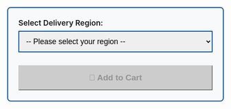 <div class="price-selector" style="background: #f8f9fa; border: 2px solid #004e92; border-radius: 8px; padding: 1.5rem; margin: 1.5rem 0;">
  <label for="deliveryOption" class="form-label" style="font-weight: 600; font-size: 1.1rem; margin-bottom: 0.5rem; display: block;">Select Delivery Region:</label>
  <select class="form-select" id="deliveryOption" onchange="updatePrice()" style="border: 2px solid #004e92; padding: 0.75rem; font-size: 1.1rem; margin-bottom: 1rem; width: 100%;">
    <option value="">-- Please select your region --</option>

  {% if page.cart_name contains 'PowerShark' %}
    <option value="uk" data-price="{{site.psukprice}}" data-sku="powersharkuk">🇬🇧 UK Delivery - £{{site.psukprice}} (48hr tracked)</option>
    <option value="us" data-price="{{site.psusprice}}" data-sku="powersharkus">🇺🇸 US Delivery - £{{site.psusprice}} (Tariffs Paid)</option>
    <option value="row" data-price="{{site.psrowprice}}" data-sku="powersharkrow">🌍 Rest of World - £{{site.psrowprice}} (International tracked)</option>
  {% elsif page.cart_name == 'V2 BlueSCSI Desktop' %}
    <option value="uk" data-price="{{ site.desktopukprice }}" data-sku="v2desktopuk">🇬🇧 UK Delivery - £{{ site.desktopukprice }}</option>
    <option value="row" data-price="{{ site.desktoprowprice }}" data-sku="v2desktoprow">🌍 Rest of World - £{{ site.desktoprowprice }} (International tracked)</option>
  {% elsif page.cart_name == 'V2 BlueSCSI Desktop Kit' %}
    <option value="uk" data-price="{{ site.desktopkitukprice }}" data-sku="v2desktopkituk">🇬🇧 UK Delivery - £{{ site.desktopkitukprice }}</option>
    <option value="row" data-price="{{ site.desktopkitrowprice }}" data-sku="v2desktopkitrow">🌍 Rest of World - £{{ site.desktopkitrowprice }} (International tracked)</option>
  {% elsif page.cart_name == 'V2 BlueSCSI Desktop PCB Only' %}
    <option value="uk" data-price="{{ site.desktoppcbukprice }}" data-sku="v2desktoppcbuk">🇬🇧 UK Delivery - £{{ site.desktoppcbukprice }}</option>
    <option value="row" data-price="{{ site.desktoppcbrowprice }}" data-sku="v2desktoppcbrow">🌍 Rest of World - £{{ site.desktoppcbrowprice }} (International tracked)</option>
  {% elsif page.cart_name == 'V2 BlueSCSI DB25 Mini' %}
    <option value="uk" data-price="{{ site.db25ukprice }}" data-sku="v2db25uk">🇬🇧 UK Delivery - £{{ site.db25ukprice }}</option>
    <option value="row" data-price="{{ site.db25rowprice }}" data-sku="v2db25row">🌍 Rest of World - £{{ site.db25rowprice }} (International standard)</option>
  {% elsif page.cart_name == 'V2 BlueSCSI DB25 Mini Kit' %}
    <option value="uk" data-price="{{ site.db25kitukprice }}" data-sku="v2db25kituk">🇬🇧 UK Delivery - £{{ site.db25kitukprice }}</option>
    <option value="row" data-price="{{ site.db25kitrowprice }}" data-sku="v2db25kitrow">🌍 Rest of World - £{{ site.db25kitrowprice }} (International tracked)</option>
  {% elsif page.cart_name == 'V2 BlueSCSI DB25 Mini PCB' %}
    <option value="uk" data-price="{{ site.db25pcbukprice }}" data-sku="v2db25pcbuk">🇬🇧 UK Delivery - £{{ site.db25pcbukprice }}</option>
    <option value="row" data-price="{{ site.db25pcbrowprice }}" data-sku="v2db25pcbrow">🌍 Rest of World - £{{ site.db25pcbrowprice }} (International tracked)</option>
  {% elsif page.cart_name == 'V2 BlueSCSI Powerbook' %}
    <option value="uk" data-price="{{ site.pbukprice }}" data-sku="v2pbuk">🇬🇧 UK Delivery - £{{ site.pbukprice }}</option>
    <option value="row" data-price="{{ site.pbrowprice }}" data-sku="v2pbrow">🌍 Rest of World - £{{ site.pbrowprice }} (International standard)</option>
  {% elsif page.cart_name == 'V2 BlueSCSI Powerbook Kit' %}
    <option value="uk" data-price="{{ site.pbkitukprice }}" data-sku="v2pbkituk">🇬🇧 UK Delivery - £{{ site.pbkitukprice }}</option>
    <option value="row" data-price="{{ site.pbkitrowprice }}" data-sku="v2pbkitrow">🌍 Rest of World - £{{ site.pbkitrowprice }} (International tracked)</option>
  {% elsif page.cart_name == 'V2 BlueSCSI Powerbook PCB' %}
    <option value="uk" data-price="{{ site.pbpcbukprice }}" data-sku="v2pbpcbuk">🇬🇧 UK Delivery - £{{ site.pbpcbukprice }}</option>
    <option value="row" data-price="{{ site.pbpcbrowprice }}" data-sku="v2pbpcbrow">🌍 Rest of World - £{{ site.pbpcbrowprice }} (International tracked)</option>                
  {% elsif page.cart_name contains 'Amiga Denise PCB' %}
    <option value="uk" data-price="{{site.deniseukprice}}" data-sku="deniseuk">🇬🇧 UK Delivery - £{{site.deniseukprice}} (48hr tracked)</option>
    <option value="us" data-price="{{site.deniseusprice}}" data-sku="deniseus">🇺🇸 US Delivery - £{{site.deniseusprice}} (Tariffs/Duites Paid)</option>
    <option value="row" data-price="{{site.deniserowprice}}" data-sku="deniserow">🌍 Rest of World - £{{site.deniserowprice}} (International tracked)</option>
  {% elsif page.cart_name contains 'Alicia 1200' %}
    <option value="uk" data-price="{{site.aliciaukprice}}" data-sku="aliciauk">🇬🇧 UK Delivery - £{{site.aliciaukprice}} (48hr tracked)</option>
    <option value="us" data-price="{{site.aliciausprice}}" data-sku="aliciaus">🇺🇸 US Delivery - £{{site.aliciausprice}} (Tariffs/Duites Paid)</option>
    <option value="row" data-price="{{site.aliciarowprice}}" data-sku="aliciarow">🌍 Rest of World - £{{site.aliciarowprice}} (International tracked)</option>  
  {% elsif page.cart_name contains 'VGA Adapter' %}
    <option value="uk" data-price="{{site.denisevgapriceuk}}" data-sku="vgaadapter">🇬🇧 UK Delivery - £{{site.denisevgapriceuk}}</option>
    <option value="row" data-price="{{site.denisevgapricerow}}" data-sku="vgaadapterrow">🌍 Rest of World - £{{site.denisevgapricerow}} (International standard)</option>  
  {% elsif page.cart_name contains 'PicoGUS' %}
    <option value="uk" data-price="{{site.picogusukprice}}" data-sku="picogusuk">🇬🇧 UK Delivery - £{{site.picogusukprice}}</option>
    <option value="row" data-price="{{site.picogusrowprice}}" data-sku="picogusrow">🌍 Rest of World - £{{site.picogusrowprice}} (International tracked)</option>
  {% elsif page.cart_name contains 'PicoMEM 8-bit' %}
    <option value="uk" data-price="{{site.picomemukprice}}" data-sku="picomemuk">🇬🇧 UK Delivery - £{{site.picomemukprice}}</option>
    <option value="row" data-price="{{site.picomemrowprice}}" data-sku="picomemrow">🌍 Rest of World - £{{site.picomemrowprice}} (International tracked)</option>
  {% elsif page.cart_name contains 'AdLib Module' %}
    <option value="uk" data-price="{{ site.adlibprice }}" data-sku="adlibpicomem">🇬🇧🌍 Only with PicoMEM - £{{ site.adlibprice }}</option>
    <option value="row" data-price="{{ site.adlibonlyprice }}" data-sku="adlibonly">🇬🇧🌍 Separate Adlib Purchase (without PicoMEM) - £{{ site.adlibonlyprice }} (standard delivery)</option>
  {% elsif page.cart_name contains 'Midi Cable' %}
    <option value="uk" data-price="6" data-sku="midi15uk">🇬🇧 UK Delivery - £6</option>
    <option value="row" data-price="10" data-sku="midi15row">🌍 Rest of World - £10 (International standard)</option>
    {% endif %}
  </select>
  
  <div id="priceDisplay" style="display:none; font-size: 1.4rem; font-weight: 700; color: #004e92; margin: 1rem 0;">
    Price: £<span id="priceAmount">0</span>
  </div>
  
  <button class="btn btn-success btn-lg" id="addToCartBtn" onclick="addToCart()" disabled style="width: 100%; padding: 1rem; font-size: 1.2rem; font-weight: 600;">
    🛒 Add to Cart
  </button>
</div>

<style>
.price-selector .form-select:focus {
  border-color: #ff6b35;
  box-shadow: 0 0 0 0.2rem rgba(255, 107, 53, 0.25);
}

#addToCartBtn:disabled {
  background: #ccc !important;
  border-color: #ccc !important;
  cursor: not-allowed;
}

#addToCartBtn:not(:disabled):hover {
  transform: translateY(-2px);
  box-shadow: 0 4px 12px rgba(0,0,0,0.2);
  transition: all 0.3s ease;
}
</style>
